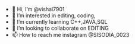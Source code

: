 - 👋 Hi, I’m @vishal7901
- 👀 I’m interested in editing, coding, 
- 🌱 I’m currently learning C++,JAVA,SQL
- 💞️ I’m looking to collaborate on EDITING
- 📫 How to reach me instagram @SISODIA_0023

<!---
vishal7901/vishal7901 is a ✨ special ✨ repository because its `README.md` (this file) appears on your GitHub profile.
You can click the Preview link to take a look at your changes.
--->
